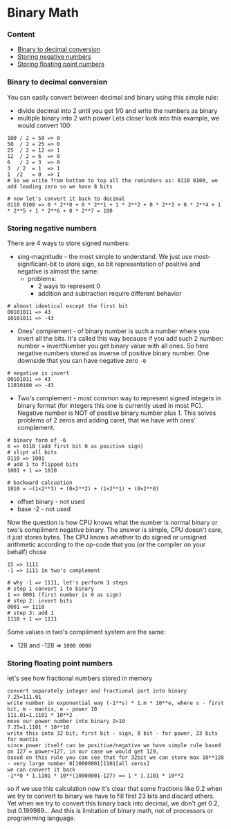 # Binary Math

### Content
* [Binary to decimal conversion](#binary-to-decimal-conversion)
* [Storing negative numbers](#storing-negative-numbers)
* [Storing floating point numbers](#storing-floating-point-numbers)

### Binary to decimal conversion
You can easily convert between decimal and binary using this simple rule:
* divide decimal into 2 until you get 1/0 and write the numbers as binary
* multiple binary into 2 with power
Lets closer look into this example, we would convert 100:
```
100 / 2 = 50 => 0
50  / 2 = 25 => 0
25  / 2 = 12 => 1
12  / 2 = 6  => 0
6   / 2 = 3  => 0
3  / 2  = 1  => 1
1  /2   = 0  => 1
# So we write from bottom to top all the reminders as: 0110 0100, we add leading zero so we have 8 bits

# now let's convert it back to decimal 
0110 0100 => 0 * 2**0 + 0 * 2**1 + 1 * 2**2 + 0 * 2**3 + 0 * 2**4 + 1 * 2**5 + 1 * 2**6 + 0 * 2**7 = 100
```

### Storing negative numbers
There are 4 ways to store signed numbers:
* sing-magnitude - the most simple to understand. We just use most-significant-bit to store sign, so bit representation of positive and negative is almost the same:
    * problems:
        * 2 ways to represent 0
        * addition and subtraction require different behavior
```
# almost identical except the first bit
00101011 => 43
10101011 => -43
```
* Ones' complement - of binary number is such a number where you invert all the bits. It's called this way because if you add such 2 number: number + invertNumber you get binary value with all ones. So here negative numbers stored as inverse of positive binary number. One downside that you can have negative zero `-0`
```
# negative is invert
00101011 => 43
11010100 => -43
```
* Two's complement - most common way to represent signed integers in binary format (for integers this one is currently used in most PC). Negative number is NOT of positive binary number plus 1. This solves problems of 2 zeros and adding caret, that we have with ones' complement.
```
# binary form of -6
6 => 0110 (add first bit 0 as positive sign)
# slipt all bits
0110 => 1001
# add 1 to flipped bits
1001 + 1 => 1010

# backward calcuation
1010 = −(1×2**3) + (0×2**2) + (1×2**1) + (0×2**0) 
```
* offset binary - not used
* base -2 - not used

Now the question is how CPU knows what the number is normal binary or two's compliment negative binary. The answer is simple, CPU doesn't care, it just stores bytes. The CPU knows whether to do signed or unsigned arithmetic according to the op-code that you (or the compiler on your behalf) chose
```
15 => 1111
-1 => 1111 in two's complement

# why -1 => 1111, let's perform 3 steps
# step 1 convert 1 to binary
1 => 0001 (first number is 0 as sign)
# step 2: invert bits
0001 => 1110
# step 3: add 1
1110 + 1 => 1111
```
Some values in two's compliment system are the same:
* 128 and -128 => `1000 0000`

### Storing floating point numbers
let's see how fractional numbers stored in memory
```
convert separately integer and fractional part into binary
7.25=111.01
write number in exponential way (-1**s) * 1.m * 10**e, where s - first bit, m - mantis, e - power 10
111.01=1.1101 * 10**2
move our power number into binary 2=10
7.25=1.1101 * 10**10
write this into 32 bit; first bit - sign, 8 bit - for power, 23 bits for mantis
since power itself can be positive/negative we have simple rule based on 127 = power+127, in our case we would get 129, 
based on this rule you can see that for 32bit we can store max 10**128 - very large number 0[10000001]1101[all zeros]
we can convert it back
-1**0 * 1.1101 * 10**(10000001-127) == 1 * 1.1101 * 10**2
```
so if we use this calculation now it's clear that some fractions like 0.2 when we try to convert to binary we have to fill first 23 bits and discard others. Yet when we try to convert this binary back into decimal, we don't get 0.2, but 0.199989...  And this is limitation of binary math, not of processors or programming language. 